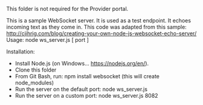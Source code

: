 This folder is not required for the Provider portal.

This is a sample WebSocket server. It is used as a test endpoint.
It echoes incoming text as they come in.
This code was adapted from this sample:
  http://cjihrig.com/blog/creating-your-own-node-js-websocket-echo-server/
Usage:  node ws_server.js [ port ]


Installation:
- Install Node.js (on Windows... https://nodejs.org/en/).
- Clone this folder
- From Git Bash, run: npm install websocket (this will create node_modules)
- Run the server on the default port: node ws_server.js
- Run the server on a custom port: node ws_server.js 8082
